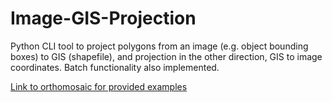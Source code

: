 # Image-GIS-Projection
Python CLI tool to project polygons from an image (e.g. object bounding boxes) to GIS (shapefile), and projection in the other direction, GIS to image coordinates. Batch functionality also implemented.

[Link to orthomosaic for provided examples](https://drive.google.com/file/d/1bFHmdtsY0fvG47YHJ8e_5pslcQkR7r6U/view?usp=drive_link)
